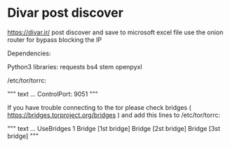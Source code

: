 # Divar post discover

https://divar.ir/ post discover and save to microsoft excel file
use the onion router for bypass blocking the IP

Dependencies:

Python3 libraries:
  requests
  bs4
  stem
  openpyxl

/etc/tor/torrc:

""" text
...
ControlPort: 9051
"""

If you have trouble connecting to the tor please check bridges ( https://bridges.torproject.org/bridges )
and add this lines to /etc/tor/torrc:

""" text
...
UseBridges 1
Bridge [1st bridge]
Bridge [2st bridge]
Bridge [3st bridge]
"""




